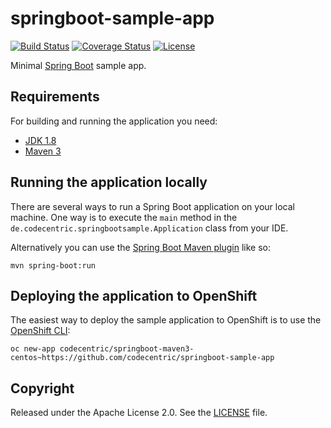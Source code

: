 # springboot-sample-app

[![Build Status](https://travis-ci.org/codecentric/springboot-sample-app.svg?branch=master)](https://travis-ci.org/codecentric/springboot-sample-app)
[![Coverage Status](https://coveralls.io/repos/codecentric/springboot-sample-app/badge.svg?branch=master&service=github)](https://coveralls.io/github/codecentric/springboot-sample-app?branch=master)
[![License](http://img.shields.io/:license-apache-blue.svg)](http://www.apache.org/licenses/LICENSE-2.0.html)

Minimal [Spring Boot](http://projects.spring.io/spring-boot/) sample app.

## Requirements

For building and running the application you need:

- [JDK 1.8](http://www.oracle.com/technetwork/java/javase/downloads/jdk8-downloads-2133151.html)
- [Maven 3](https://maven.apache.org)

## Running the application locally

There are several ways to run a Spring Boot application on your local machine. One way is to execute the `main` method in the `de.codecentric.springbootsample.Application` class from your IDE.

Alternatively you can use the [Spring Boot Maven plugin](https://docs.spring.io/spring-boot/docs/current/reference/html/build-tool-plugins-maven-plugin.html) like so:

```shell
mvn spring-boot:run
```

## Deploying the application to OpenShift

The easiest way to deploy the sample application to OpenShift is to use the [OpenShift CLI](https://docs.openshift.org/latest/cli_reference/index.html):

```shell
oc new-app codecentric/springboot-maven3-centos~https://github.com/codecentric/springboot-sample-app
```

## Copyright

Released under the Apache License 2.0. See the [LICENSE](https://github.com/codecentric/springboot-sample-app/blob/master/LICENSE) file.
